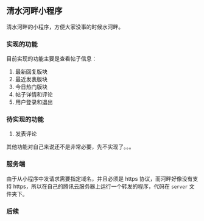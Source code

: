 ## 清水河畔小程序

清水河畔的小程序，方便大家没事的时候水河畔。


### 实现的功能

目前实现的功能主要是查看帖子信息：

1. 最新回复版块
2. 最近发表版块
3. 今日热门版块
4. 帖子详情和评论
5. 用户登录和退出

### 待实现的功能

1. 发表评论

其他功能对自己来说还不是非常必要，先不实现了。。。

### 服务端

由于从小程序中发请求需要指定域名，并且必须是 https 协议，而河畔好像没有支持 https，所以在自己的腾讯云服务器上运行一个转发的程序，代码在 `server` 文件夹下。

### 后续



